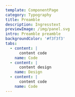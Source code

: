 ```yaml
---
template: ComponentPage
category: Typography
title: Preamble
description: Ingresstext
previewImage: /img/panel.svg
intro: Preamble preamble
backgroundColor: '#f3f3f3'
tabs:
  - content: | 
      content code
    name: Code
  - content: | 
      content design
    name: Design
  - content: |  
      content code
    name: Code
---
```


